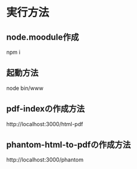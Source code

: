 # 実行方法

## node.moodule作成
npm i

## 起動方法
node bin/www

## pdf-indexの作成方法
http://localhost:3000/html-pdf

## phantom-html-to-pdfの作成方法
http://localhost:3000/phantom

